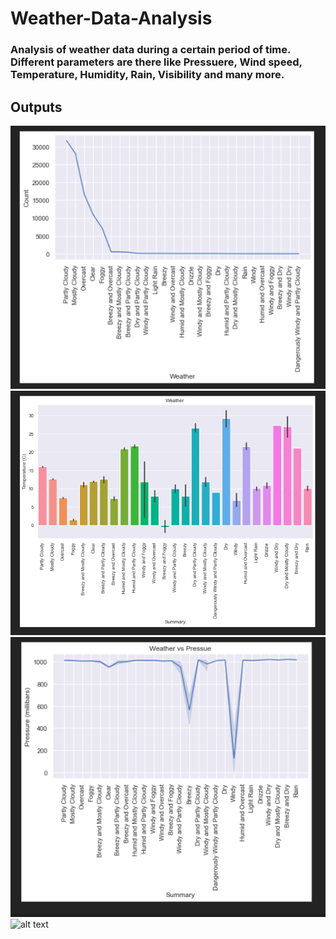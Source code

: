# Weather-Data-Analysis
### Analysis of weather data during a certain period of time. Different parameters are there like Pressuere, Wind speed, Temperature, Humidity, Rain, Visibility and many more.

## Outputs
![alt text](https://github.com/ask-santosh/Weather-Data-Analysis/blob/main/images/Screenshot%202021-11-24%20at%2012.04.33%20PM.png)
![alt text](https://github.com/ask-santosh/Weather-Data-Analysis/blob/main/images/Screenshot%202021-11-24%20at%2012.04.40%20PM.png)
![alt text](https://github.com/ask-santosh/Weather-Data-Analysis/blob/main/images/Screenshot%202021-11-24%20at%2012.04.46%20PM.png)
![alt text](https://github.com/ask-santosh/Deep-Learning-Object-Prediction-Using-VGG19-FlaskAPP/blob/main/Screenshot%202021-08-07%20at%2010.02.28%20PM.png)
